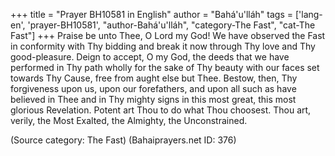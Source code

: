 +++
title = "Prayer BH10581 in English"
author = "Bahá'u'lláh"
tags = ['lang-en', 'prayer-BH10581', "author-Bahá'u'lláh", "category-The Fast", "cat-The Fast"]
+++
Praise be unto Thee, O Lord my God!  We have observed the Fast in conformity with Thy bidding and break it now through Thy love and Thy good-pleasure.  Deign to accept, O my God, the deeds that we have performed in Thy path wholly for the sake of Thy beauty with our faces set towards Thy Cause, free from aught else but Thee.  Bestow, then, Thy forgiveness upon us, upon our forefathers, and upon all such as have believed in Thee and in Thy mighty signs in this most great, this most glorious Revelation.  Potent art Thou to do what Thou choosest. Thou art, verily, the Most Exalted, the Almighty, the Unconstrained.

(Source category: The Fast)
(Bahaiprayers.net ID: 376)
